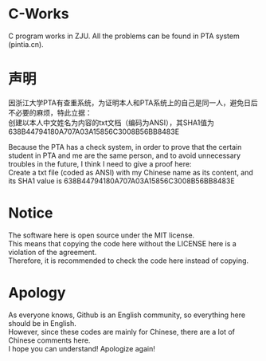 # C-Works
C program works in ZJU.
All the problems can be found in PTA system (pintia.cn).

# 声明
因浙江大学PTA有查重系统，为证明本人和PTA系统上的自己是同一人，避免日后不必要的麻烦，特此立据：\
创建以本人中文姓名为内容的txt文档（编码为ANSI），其SHA1值为638B44794180A707A03A15856C3008B56BB8483E

Because the PTA  has a check system, in order to prove that the certain student in PTA and me are the same person, and to avoid unnecessary troubles in the future, I think I need to give a proof here:\
Create a txt file (coded as ANSI) with my Chinese name as its content, and its SHA1 value is 638B44794180A707A03A15856C3008B56BB8483E

# Notice
The software here is open source under the MIT license.\
This means that copying the code here without the LICENSE here is a violation of the agreement.\
Therefore, it is recommended to check the code here instead of copying.

# Apology
As everyone knows, Github is an English community, so everything here should be in English.\
However, since these codes are mainly for Chinese, there are a lot of Chinese comments here.\
I hope you can understand! Apologize again!
